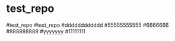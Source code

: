 # test_repo
#test_repo
#test_repo
#dddddddddddd
#55555555555
#6666666
#888888888
#yyyyyyy
#11111111
